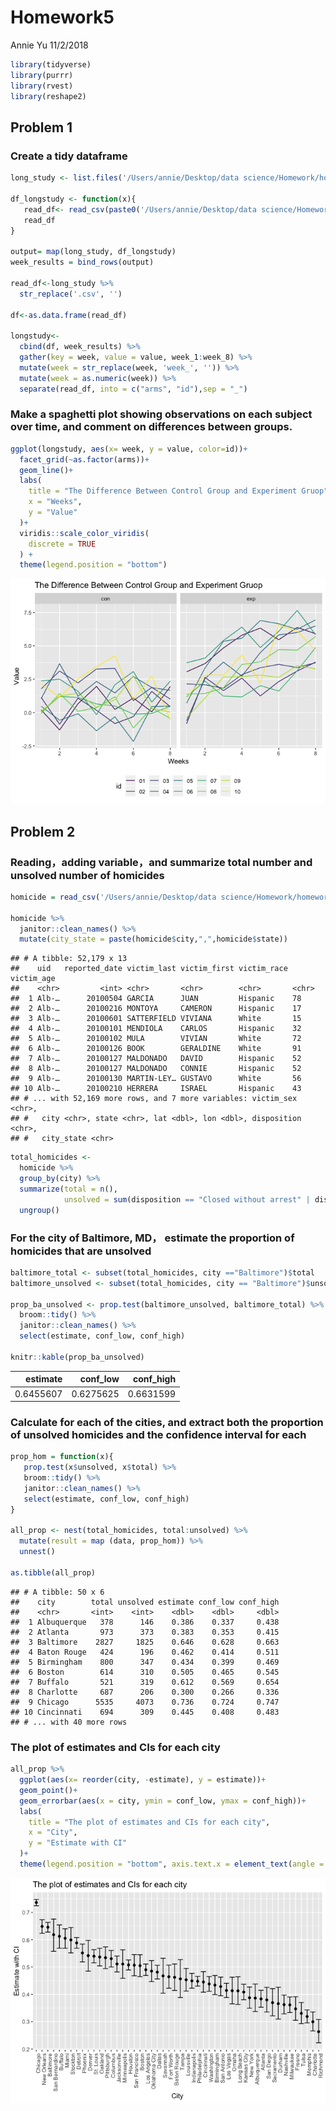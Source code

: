 Homework5
================
Annie Yu
11/2/2018

``` r
library(tidyverse)
library(purrr)
library(rvest)
library(reshape2)
```

Problem 1
---------

### Create a tidy dataframe

``` r
long_study <- list.files('/Users/annie/Desktop/data science/Homework/homework5/Homework 5/data')  

df_longstudy <- function(x){
   read_df<- read_csv(paste0('/Users/annie/Desktop/data science/Homework/homework5/Homework 5/data/', x))
   read_df
}

output= map(long_study, df_longstudy)
week_results = bind_rows(output)

read_df<-long_study %>% 
  str_replace('.csv', '') 

df<-as.data.frame(read_df) 

longstudy<-
  cbind(df, week_results) %>% 
  gather(key = week, value = value, week_1:week_8) %>% 
  mutate(week = str_replace(week, 'week_', '')) %>% 
  mutate(week = as.numeric(week)) %>% 
  separate(read_df, into = c("arms", "id"),sep = "_") 
```

### Make a spaghetti plot showing observations on each subject over time, and comment on differences between groups.

``` r
ggplot(longstudy, aes(x= week, y = value, color=id))+
  facet_grid(~as.factor(arms))+
  geom_line()+
  labs(
    title = "The Difference Between Control Group and Experiment Gruop",
    x = "Weeks",
    y = "Value"
  )+
  viridis::scale_color_viridis(
    discrete = TRUE
  ) + 
  theme(legend.position = "bottom")
```

![](Homework5_files/figure-markdown_github/unnamed-chunk-2-1.png)

Problem 2
---------

### Reading，adding variable，and summarize total number and unsolved number of homicides

``` r
homicide = read_csv('/Users/annie/Desktop/data science/Homework/homework5/Homework 5/homicide-data.csv') 

homicide %>% 
  janitor::clean_names() %>% 
  mutate(city_state = paste(homicide$city,",",homicide$state))
```

    ## # A tibble: 52,179 x 13
    ##    uid   reported_date victim_last victim_first victim_race victim_age
    ##    <chr>         <int> <chr>       <chr>        <chr>       <chr>     
    ##  1 Alb-…      20100504 GARCIA      JUAN         Hispanic    78        
    ##  2 Alb-…      20100216 MONTOYA     CAMERON      Hispanic    17        
    ##  3 Alb-…      20100601 SATTERFIELD VIVIANA      White       15        
    ##  4 Alb-…      20100101 MENDIOLA    CARLOS       Hispanic    32        
    ##  5 Alb-…      20100102 MULA        VIVIAN       White       72        
    ##  6 Alb-…      20100126 BOOK        GERALDINE    White       91        
    ##  7 Alb-…      20100127 MALDONADO   DAVID        Hispanic    52        
    ##  8 Alb-…      20100127 MALDONADO   CONNIE       Hispanic    52        
    ##  9 Alb-…      20100130 MARTIN-LEY… GUSTAVO      White       56        
    ## 10 Alb-…      20100210 HERRERA     ISRAEL       Hispanic    43        
    ## # ... with 52,169 more rows, and 7 more variables: victim_sex <chr>,
    ## #   city <chr>, state <chr>, lat <dbl>, lon <dbl>, disposition <chr>,
    ## #   city_state <chr>

``` r
total_homicides <-
  homicide %>% 
  group_by(city) %>% 
  summarize(total = n(),
            unsolved = sum(disposition == "Closed without arrest" | disposition == "Open/No arrest")) %>% 
  ungroup()
```

### For the city of Baltimore, MD， estimate the proportion of homicides that are unsolved

``` r
baltimore_total <- subset(total_homicides, city =="Baltimore")$total
baltimore_unsolved <- subset(total_homicides, city == "Baltimore")$unsolved

prop_ba_unsolved <- prop.test(baltimore_unsolved, baltimore_total) %>% 
  broom::tidy() %>% 
  janitor::clean_names() %>% 
  select(estimate, conf_low, conf_high)

knitr::kable(prop_ba_unsolved)
```

|   estimate|  conf\_low|  conf\_high|
|----------:|----------:|-----------:|
|  0.6455607|  0.6275625|   0.6631599|

### Calculate for each of the cities, and extract both the proportion of unsolved homicides and the confidence interval for each

``` r
prop_hom = function(x){
   prop.test(x$unsolved, x$total) %>% 
   broom::tidy() %>%  
   janitor::clean_names() %>% 
   select(estimate, conf_low, conf_high)
}

all_prop <- nest(total_homicides, total:unsolved) %>% 
  mutate(result = map (data, prop_hom)) %>% 
  unnest()

as.tibble(all_prop)
```

    ## # A tibble: 50 x 6
    ##    city        total unsolved estimate conf_low conf_high
    ##    <chr>       <int>    <int>    <dbl>    <dbl>     <dbl>
    ##  1 Albuquerque   378      146    0.386    0.337     0.438
    ##  2 Atlanta       973      373    0.383    0.353     0.415
    ##  3 Baltimore    2827     1825    0.646    0.628     0.663
    ##  4 Baton Rouge   424      196    0.462    0.414     0.511
    ##  5 Birmingham    800      347    0.434    0.399     0.469
    ##  6 Boston        614      310    0.505    0.465     0.545
    ##  7 Buffalo       521      319    0.612    0.569     0.654
    ##  8 Charlotte     687      206    0.300    0.266     0.336
    ##  9 Chicago      5535     4073    0.736    0.724     0.747
    ## 10 Cincinnati    694      309    0.445    0.408     0.483
    ## # ... with 40 more rows

### The plot of estimates and CIs for each city

``` r
all_prop %>% 
  ggplot(aes(x= reorder(city, -estimate), y = estimate))+
  geom_point()+
  geom_errorbar(aes(x = city, ymin = conf_low, ymax = conf_high))+
  labs(
    title = "The plot of estimates and CIs for each city",
    x = "City",
    y = "Estimate with CI"
  )+
  theme(legend.position = "bottom", axis.text.x = element_text(angle = 90, hjust = 1), legend.key.width = unit(0.15,'cm'))
```

![](Homework5_files/figure-markdown_github/unnamed-chunk-6-1.png)
